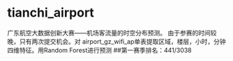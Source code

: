 # tianchi_airport
广东航空大数据创新大赛——机场客流量的时空分布预测。
由于参赛的时间较晚，只有两次提交机会。对 airport_gz_wifi_ap单表提取区域，楼层，小时，分钟四维特征。用Random Forest进行预测
##第一赛季排名：441/3038
